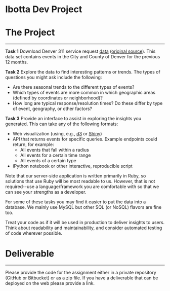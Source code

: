 Ibotta Dev Project
=========


# The Project

---

__Task 1__ Download Denver 311 service request [data](https://s3.amazonaws.com/ibotta-dev-test/311_service_requests.csv.zip) ([original source](http://data.denvergov.org/download/gis/311_service_requests/csv/311_service_requests.csv)). This data set contains events in the City and County of Denver for the previous 12 months.

__Task 2__ Explore the data to find interesting patterns or trends. The types of questions you might ask include the following:

- Are there seasonal trends to the different types of events?
- Which types of events are more common in which geographic areas (defined by coordinates or neighborhood)?
- How long are typical response/resolution times? Do these differ by type of event, geography, or other factors?

__Task 3__ Provide an interface to assist in exploring the insights you generated. This can take any of the following formats:

- Web visualization (using, e.g., [d3](http://d3js.org/) or [Shiny](http://shiny.rstudio.com/))
- API that returns events for specific queries. Example endpoints could return, for example:
  - All events that fall within a radius
  - All events for a certain time range
  - All events of a certain type
- iPython notebook or other interactive, reproducible script

Note that our server-side application is written primarily in Ruby, so solutions that use Ruby will be most readable to us. However, that is not required--use a language/framework you are comfortable with so that we can see your strengths as a developer.

For some of these tasks you may find it easier to put the data into a database. We mainly use MySQL but other SQL (or NoSQL) flavors are fine too.

Treat your code as if it will be used in production to deliver insights to users. Think about readability and maintainability, and consider automated testing of code wherever possible.


# Deliverable
---
Please provide the code for the assignment either in a private repository (GitHub or Bitbucket) or as a zip file. If you have a deliverable that can be deployed on the web please provide a link.
